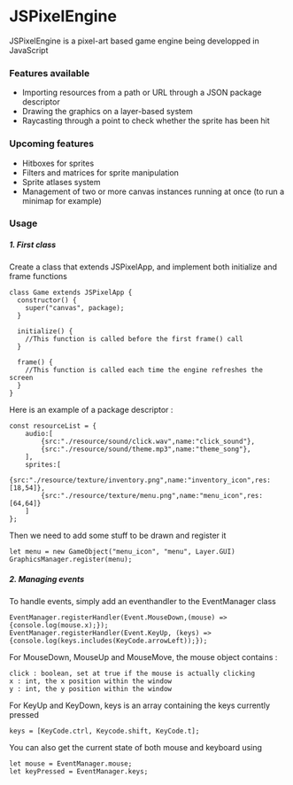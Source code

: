 # JSPixelEngine

JSPixelEngine is a pixel-art based game engine being developped in JavaScript

### Features available

- Importing resources from a path or URL through a JSON package descriptor
- Drawing the graphics on a layer-based system
- Raycasting through a point to check whether the sprite has been hit

### Upcoming features

- Hitboxes for sprites
- Filters and matrices for sprite manipulation
- Sprite atlases system
- Management of two or more canvas instances running at once (to run a minimap for example)

### Usage

##### 1. _First class_

Create a class that extends JSPixelApp, and implement both initialize and frame functions
```
class Game extends JSPixelApp {
  constructor() {
    super("canvas", package);
  }
  
  initialize() {
    //This function is called before the first frame() call
  }
  
  frame() {
    //This function is called each time the engine refreshes the screen
  }
}
```

Here is an example of a package descriptor :
```
const resourceList = {
    audio:[
        {src:"./resource/sound/click.wav",name:"click_sound"},
        {src:"./resource/sound/theme.mp3",name:"theme_song"},
    ],
    sprites:[
        {src:"./resource/texture/inventory.png",name:"inventory_icon",res:[18,54]},
        {src:"./resource/texture/menu.png",name:"menu_icon",res:[64,64]}
    ]
};
```
Then we need to add some stuff to be drawn and register it
```
let menu = new GameObject("menu_icon", "menu", Layer.GUI)
GraphicsManager.register(menu);
```

##### 2. _Managing events_

To handle events, simply add an eventhandler to the EventManager class
```
EventManager.registerHandler(Event.MouseDown,(mouse) => {console.log(mouse.x);});
EventManager.registerHandler(Event.KeyUp, (keys) => {console.log(keys.includes(KeyCode.arrowLeft));});
```
For MouseDown, MouseUp and MouseMove, the mouse object contains :
```
click : boolean, set at true if the mouse is actually clicking
x : int, the x position within the window
y : int, the y position within the window
```
For KeyUp and KeyDown, keys is an array containing the keys currently pressed
```
keys = [KeyCode.ctrl, Keycode.shift, KeyCode.t];
```
You can also get the current state of both mouse and keyboard using
```
let mouse = EventManager.mouse;
let keyPressed = EventManager.keys;
```